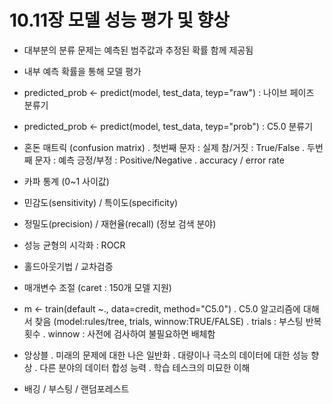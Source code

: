 # 10.11장 모델 성능 평가 및 향상

 - 대부분의 분류 문제는 예측된 범주값과 추정된 확률 함께 제공됨
 - 내부 예측 확률을 통해 모델 평가

 - predicted_prob <- predict(model, test_data, teyp="raw")  : 나이브 페이즈 분류기
 - predicted_prob <- predict(model, test_data, teyp="prob") : C5.0 분류기

 - 혼돈 매트릭 (confusion matrix)
  . 첫번째 문자 : 실제 참/거짓 : True/False
  . 두번째 문자 : 예측 긍정/부정 : Positive/Negative
  . accuracy / error rate
 - 카파 통계 (0~1 사이값)
 - 민감도(sensitivity) / 특이도(specificity)
 - 정밀도(precision) / 재현율(recall) (정보 검색 분야)

 - 성능 균형의 시각화 : ROCR

 - 홀드아웃기법 / 교차검증



 - 매개변수 조절 (caret : 150개 모델 지원)

 - m <- train(default ~., data=credit, method="C5.0")
  . C5.0 알고리즘에 대해서 찾음 (model:rules/tree, trials, winnow:TRUE/FALSE)
  . trials : 부스팅 반복횟수
  . winnow : 사전에 검사하여 불필요하면 배체함

 - 앙상블
  . 미래의 문제에 대한 나은 일반화
  . 대량이나 극소의 데이터에 대한 성능 향상
  . 다른 분야의 데이터 합성 능력
  . 학습 테스크의 미묘한 이해

 - 배깅 / 부스팅 / 랜덤포레스트
